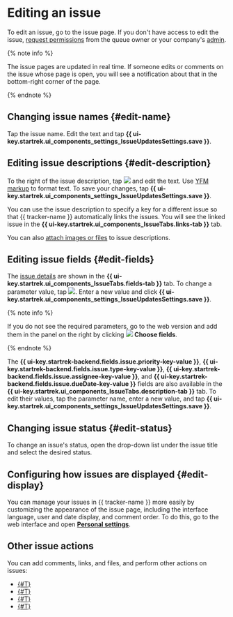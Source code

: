 # Editing an issue

To edit an issue, go to the issue page. If you don't have access to edit the issue, [request permissions](../faq.md#section_xgr_zng_4bb) from the queue owner  or your company's [admin](../role-model.md).

{% note info %}

The issue pages are updated in real time. If someone edits or comments on the issue whose page is open, you will see a notification about that in the bottom-right corner of the page.

{% endnote %}

## Changing issue names {#edit-name}

Tap the issue name. Edit the text and tap **{{ ui-key.startrek.ui_components_settings_IssueUpdatesSettings.save }}**.

## Editing issue descriptions {#edit-description}

To the right of the issue description, tap ![](../../_assets/tracker/icon-edit.png) and edit the text. Use [YFM markup](../user/markup.md) to format text. To save your changes, tap **{{ ui-key.startrek.ui_components_settings_IssueUpdatesSettings.save }}**.

You can use the issue description to specify a key for a different issue so that {{ tracker-name }} automatically links the issues. You will see the linked issue in the **{{ ui-key.startrek.ui_components_IssueTabs.links-tab }}** tab.


You can also [attach images or files](attach-file.md) to issue descriptions.

## Editing issue fields {#edit-fields}

The [issue details](../user/create-param.md#default-fields) are shown in the **{{ ui-key.startrek.ui_components_IssueTabs.fields-tab }}** tab. To change a parameter value, tap ![](../../_assets/tracker/mobile-params-open.png). Enter a new value and click **{{ ui-key.startrek.ui_components_settings_IssueUpdatesSettings.save }}**.

{% note info %}

If you do not see the required parameters, go to the web version and add them in the panel on the right by clicking ![](../../_assets/tracker/task-params-btn.png) **Choose fields**.

{% endnote %}

The **{{ ui-key.startrek-backend.fields.issue.priority-key-value }}**, **{{ ui-key.startrek-backend.fields.issue.type-key-value }}**, **{{ ui-key.startrek-backend.fields.issue.assignee-key-value }}**, and **{{ ui-key.startrek-backend.fields.issue.dueDate-key-value }}** fields are also available in the **{{ ui-key.startrek.ui_components_IssueTabs.description-tab }}** tab. To edit their values, tap the parameter name, enter a new value, and tap **{{ ui-key.startrek.ui_components_settings_IssueUpdatesSettings.save }}**.

## Changing issue status {#edit-status}

To change an issue's status, open the drop-down list under the issue title and select the desired status.

## Configuring how issues are displayed {#edit-display}

You can manage your issues in {{ tracker-name }} more easily by customizing the appearance of the issue page, including the interface language, user and date display, and comment order. To do this, go to the web interface and open [**Personal settings**](../user/personal.md).

## Other issue actions

You can add comments, links, and files, and perform other actions on issues:

* [{#T}](comments.md)
* [{#T}](checklist.md)
* [{#T}](ticket-links.md)
* [{#T}](attach-file.md)
